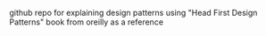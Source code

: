 github repo for explaining design patterns using "Head First Design Patterns" book from oreilly as a reference

